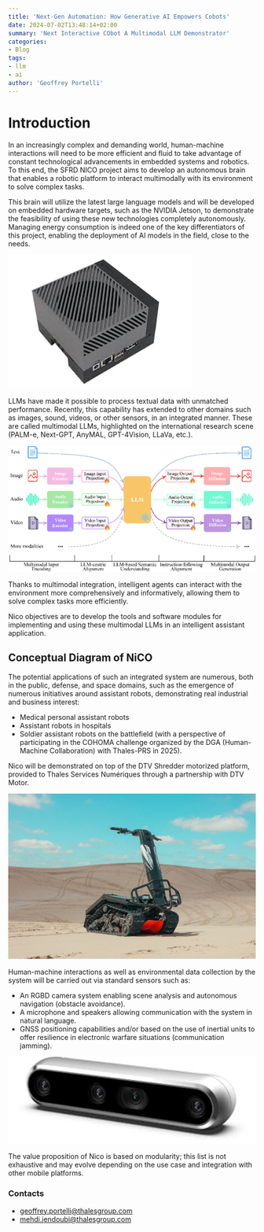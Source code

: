 ```yaml
---
title: 'Next-Gen Automation: How Generative AI Empowers Cobots'
date: 2024-07-02T13:48:14+02:00
summary: 'Next Interactive CObot A Multimodal LLM Demonstrator'
categories:
- Blog
tags:
- llm
- ai
author: 'Geoffrey Portelli'
---
```


# Introduction

In an increasingly complex and demanding world, human-machine interactions will need to be more efficient and fluid to take advantage of constant technological advancements in embedded systems and robotics. To this end, the SFRD NICO project aims to develop an autonomous brain that enables a robotic platform to interact multimodally with its environment to solve complex tasks.

This brain will utilize the latest large language models and will be developed on embedded hardware targets, such as the NVIDIA Jetson, to demonstrate the feasibility of using these new technologies completely autonomously. Managing energy consumption is indeed one of the key differentiators of this project, enabling the deployment of AI models in the field, close to the needs.

![Nvidia Jetson Orin AGX](nico_jetson.jpg)


LLMs have made it possible to process textual data with unmatched performance. Recently, this capability has extended to other domains such as images, sound, videos, or other sensors, in an integrated manner. These are called multimodal LLMs, highlighted on the international research scene (PALM-e, Next-GPT, AnyMAL, GPT-4Vision, LLaVa, etc.).

![Multimodal LLM architecture](nico_llm.png)

Thanks to multimodal integration, intelligent agents can interact with the environment more comprehensively and informatively, allowing them to solve complex tasks more efficiently. 

Nico objectives are to develop the tools and software modules for implementing and using these multimodal LLMs in an intelligent assistant application.

## Conceptual Diagram of NiCO

The potential applications of such an integrated system are numerous, both in the public, defense, and space domains, such as the emergence of numerous initiatives around assistant robots, demonstrating real industrial and business interest:

* Medical personal assistant robots
* Assistant robots in hospitals
* Soldier assistant robots on the battlefield (with a perspective of participating in the COHOMA challenge organized by the DGA (Human-Machine Collaboration) with Thales-PRS in 2025).

Nico will be demonstrated  on top of the DTV Shredder motorized platform, provided to Thales Services Numériques through a partnership with DTV Motor.

![DTV Shredder](nico_dtv.png)

Human-machine interactions as well as environmental data collection by the system will be carried out via standard sensors such as:

* An RGBD camera system enabling scene analysis and autonomous navigation (obstacle avoidance).
* A microphone and speakers allowing communication with the system in natural language.
* GNSS positioning capabilities and/or based on the use of inertial units to offer resilience in electronic warfare situations (communication jamming).

![RGBD camera](nico_camera.jpg)

The value proposition of Nico is based on modularity; this list is not exhaustive and may evolve depending on the use case and integration with other mobile platforms.

### Contacts

- geoffrey.portelli@thalesgroup.com
- mehdi.jendoubi@thalesgroup.com


